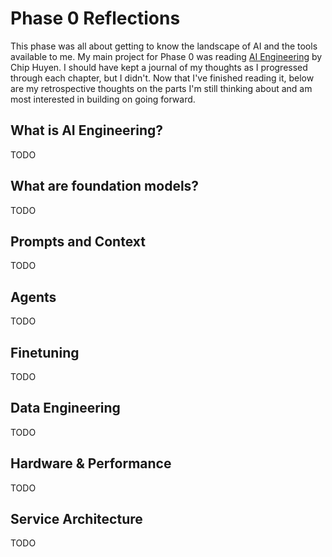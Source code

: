 # Phase 0 Reflections

This phase was all about getting to know the landscape of AI and the tools available to me.
My main project for Phase 0 was reading [AI Engineering](https://a.co/d/6bwEJ1h) by Chip Huyen.
I should have kept a journal of my thoughts as I progressed through each chapter, but I didn't.
Now that I've finished reading it, below are my retrospective thoughts on the parts I'm still
thinking about and am most interested in building on going forward.

## What is AI Engineering?

TODO

## What are foundation models?

TODO

## Prompts and Context

TODO

## Agents

TODO

## Finetuning

TODO

## Data Engineering

TODO

## Hardware & Performance

TODO

## Service Architecture

TODO
